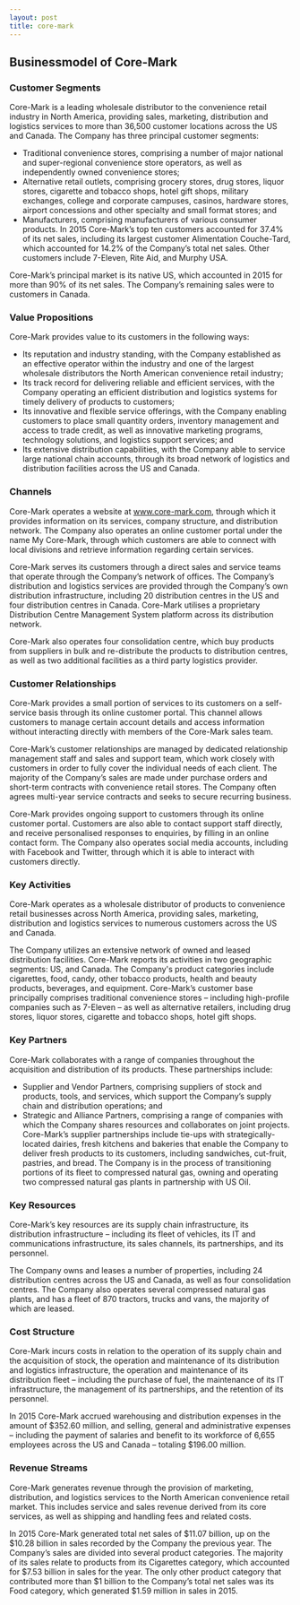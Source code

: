```yaml
---
layout: post
title: core-mark
---
```


Businessmodel of Core-Mark
---------------------------

### Customer Segments

Core-Mark is a leading wholesale distributor to the convenience retail industry in North America, providing sales, marketing, distribution and logistics services to more than 36,500 customer locations across the US and Canada. The Company has three principal customer segments:

 * Traditional convenience stores, comprising a number of major national and super-regional convenience store operators, as well as independently owned convenience stores;
* Alternative retail outlets, comprising grocery stores, drug stores, liquor stores, cigarette and tobacco shops, hotel gift shops, military exchanges, college and corporate campuses, casinos, hardware stores, airport concessions and other specialty and small format stores; and
* Manufacturers, comprising manufacturers of various consumer products.
 In 2015 Core-Mark’s top ten customers accounted for 37.4% of its net sales, including its largest customer Alimentation Couche-Tard, which accounted for 14.2% of the Company’s total net sales. Other customers include 7-Eleven, Rite Aid, and Murphy USA.

Core-Mark’s principal market is its native US, which accounted in 2015 for more than 90% of its net sales. The Company’s remaining sales were to customers in Canada.

### Value Propositions

Core-Mark provides value to its customers in the following ways:

 * Its reputation and industry standing, with the Company established as an effective operator within the industry and one of the largest wholesale distributors the North American convenience retail industry;
* Its track record for delivering reliable and efficient services, with the Company operating an efficient distribution and logistics systems for timely delivery of products to customers;
* Its innovative and flexible service offerings, with the Company enabling customers to place small quantity orders, inventory management and access to trade credit, as well as innovative marketing programs, technology solutions, and logistics support services; and
* Its extensive distribution capabilities, with the Company able to service large national chain accounts, through its broad network of logistics and distribution facilities across the US and Canada.
 ### Channels

Core-Mark operates a website at www.core-mark.com, through which it provides information on its services, company structure, and distribution network. The Company also operates an online customer portal under the name My Core-Mark, through which customers are able to connect with local divisions and retrieve information regarding certain services.

Core-Mark serves its customers through a direct sales and service teams that operate through the Company’s network of offices. The Company’s distribution and logistics services are provided through the Company’s own distribution infrastructure, including 20 distribution centres in the US and four distribution centres in Canada. Core-Mark utilises a proprietary Distribution Centre Management System platform across its distribution network.

Core-Mark also operates four consolidation centre, which buy products from suppliers in bulk and re-distribute the products to distribution centres, as well as two additional facilities as a third party logistics provider.

### Customer Relationships

Core-Mark provides a small portion of services to its customers on a self-service basis through its online customer portal. This channel allows customers to manage certain account details and access information without interacting directly with members of the Core-Mark sales team.

Core-Mark’s customer relationships are managed by dedicated relationship management staff and sales and support team, which work closely with customers in order to fully cover the individual needs of each client. The majority of the Company’s sales are made under purchase orders and short-term contracts with convenience retail stores. The Company often agrees multi-year service contracts and seeks to secure recurring business.

Core-Mark provides ongoing support to customers through its online customer portal. Customers are also able to contact support staff directly, and receive personalised responses to enquiries, by filling in an online contact form. The Company also operates social media accounts, including with Facebook and Twitter, through which it is able to interact with customers directly.

### Key Activities

Core-Mark operates as a wholesale distributor of products to convenience retail businesses across North America, providing sales, marketing, distribution and logistics services to numerous customers across the US and Canada.

The Company utilizes an extensive network of owned and leased distribution facilities. Core-Mark reports its activities in two geographic segments: US, and Canada. The Company's product categories include cigarettes, food, candy, other tobacco products, health and beauty products, beverages, and equipment. Core-Mark’s customer base principally comprises traditional convenience stores – including high-profile companies such as 7-Eleven – as well as alternative retailers, including drug stores, liquor stores, cigarette and tobacco shops, hotel gift shops.

### Key Partners

Core-Mark collaborates with a range of companies throughout the acquisition and distribution of its products. These partnerships include:

 * Supplier and Vendor Partners, comprising suppliers of stock and products, tools, and services, which support the Company’s supply chain and distribution operations; and
* Strategic and Alliance Partners, comprising a range of companies with which the Company shares resources and collaborates on joint projects.
 Core-Mark’s supplier partnerships include tie-ups with strategically-located dairies, fresh kitchens and bakeries that enable the Company to deliver fresh products to its customers, including sandwiches, cut-fruit, pastries, and bread. The Company is in the process of transitioning portions of its fleet to compressed natural gas, owning and operating two compressed natural gas plants in partnership with US Oil.

### Key Resources

Core-Mark’s key resources are its supply chain infrastructure, its distribution infrastructure – including its fleet of vehicles, its IT and communications infrastructure, its sales channels, its partnerships, and its personnel.

The Company owns and leases a number of properties, including 24 distribution centres across the US and Canada, as well as four consolidation centres. The Company also operates several compressed natural gas plants, and has a fleet of 870 tractors, trucks and vans, the majority of which are leased.

### Cost Structure

Core-Mark incurs costs in relation to the operation of its supply chain and the acquisition of stock, the operation and maintenance of its distribution and logistics infrastructure, the operation and maintenance of its distribution fleet – including the purchase of fuel, the maintenance of its IT infrastructure, the management of its partnerships, and the retention of its personnel.

In 2015 Core-Mark accrued warehousing and distribution expenses in the amount of $352.60 million, and selling, general and administrative expenses – including the payment of salaries and benefit to its workforce of 6,655 employees across the US and Canada – totaling $196.00 million.

### Revenue Streams

Core-Mark generates revenue through the provision of marketing, distribution, and logistics services to the North American convenience retail market. This includes service and sales revenue derived from its core services, as well as shipping and handling fees and related costs.

In 2015 Core-Mark generated total net sales of $11.07 billion, up on the $10.28 billion in sales recorded by the Company the previous year. The Company’s sales are divided into several product categories. The majority of its sales relate to products from its Cigarettes category, which accounted for $7.53 billion in sales for the year. The only other product category that contributed more than $1 billion to the Company’s total net sales was its Food category, which generated $1.59 million in sales in 2015.
